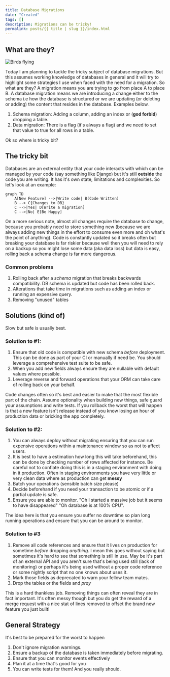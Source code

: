 ```yaml
---
title: Database Migrations
date: "Created"
tags: []
description: Migrations can be tricky! 
permalink: posts/{{ title | slug }}/index.html
---
```


## What are they?
![Birds flying](../../images/birds.jpeg "Birds flying")

Today I am planning to tackle the tricky subject of database migrations. But this assumes working knowledge of databases in general and it will try to highlight some strategies I use when faced with the need for a migration. So what are they? A migration means you are trying to go from place A to place B. A database migration means we are introducing a change either to the schema i.e how the database is structured or we are updating (or deleting or adding) the content that resides in the database.  Examples below.



1. Schema migration: Adding a column, adding an index or (**god forbid**) dropping a table.
2. Data migration: There is a flag (it's always a flag) and we need to set that value to true for all rows in a table.

Ok so where is tricky bit?


## The tricky bit

Databases are an external entity that your code interacts with which can be managed by your code (say something like Django) but it's still **outside** the code you are writing. It has it's own state, limitations and complexities. So let's look at an example:

```mermaid
graph TD
    A[New Feature] -->|Write code| B(Code Written)
    B --> C{Changes to DB}
    C -->|Yes| D[Write a migration]
    C -->|No| E[Be Happy]
```


On a more serious note, almost all changes require the database to change, because you probably need to store something new (because we are always adding new things in the effort to consume even more and oh what's the point of anything). Code is constantly updated so it breaks often but breaking your database is far riskier because well then you will need to rely on a backup so you might lose some data (aka data loss) but data is easy, rolling back a schema change is far more dangerous.

### Common problems


1. Rolling back after a *schema* migration that breaks backwards compatibility. DB schema is updated but code has been rolled back.
2. Alterations that take time in migrations such as adding an index or running an expensive query.
3. Removing "unused" tables

## Solutions (kind of)

Slow but safe is usually best.

### Solution to #1:
1. Ensure that old code is compatible with new schema *before* deployment. This can be done as part of your CI or manually if need be. You should leverage a comprehensive test suite to be safe.
2. When you add new fields always ensure they are nullable with default values where possible.
3. Leverage reverse and forward operations that your ORM can take care of rolling back on your behalf.

Code changes often so it's best and easier to make that the most flexible part of the chain. Assume optionality when building new things, safe guard your assumptions and write tests. If you rollback the worst that will happen is that a new feature isn't release instead of you know losing an hour of production data or bricking the app completely.

### Solution to #2:
1. You can always deploy without migrating ensuring that you can run expensive operations within a maintenance window so as not to affect users.
2. It is best to have a estimation how long this will take beforehand, this can be done by checking number of rows affected for instance. Be careful not to conflate doing this is in a staging environment with doing in it production. Often in staging environments you have very little or very clean data where as production can get **messy**
3. Batch your operations (sensible batch size please)
4. Decide beforehand if you need your transaction to be atomic or if a partial update is safe.
5. Ensure you are able to monitor. "Oh I started a massive job but it seems to have disappeared" "Oh database is at 100% CPU". 

The idea here is that you ensure you suffer no downtime so plan long running operations and ensure that you can be around to monitor.

### Solution to #3
1. Remove all code references and ensure that it lives on production for sometime *before* dropping *anything*. I mean this goes without saying but sometimes it's hard to see that something is still in use. May be it's part of an external API and you aren't sure that's being used still (lack of monitoring) or perhaps it's being used without a proper code reference or some nightly script that no one knows about uses it.
2. Mark those fields as deprecated to warn your fellow team mates.
3. Drop the tables or the fields and *pray*

This is a hard thankless job. Removing things can often reveal they are in fact important. It's often messy though but you do get the reward of a merge request with a nice stat of lines removed to offset the brand new feature you just built! 

## General Strategy

It's best to be prepared for the worst to happen
1. Don't ignore migration warnings.
3. Ensure a backup of the database is taken immediately before migrating.
4. Ensure that you can monitor events effectively
5. Plan it at a time that's good for you
6. You can write tests for them! And you really should.
